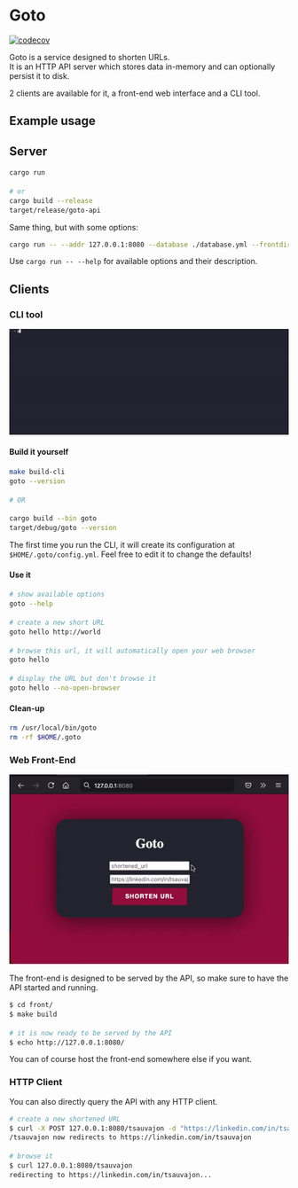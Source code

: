 # Goto

[![codecov](https://codecov.io/gh/tsauvajon/shorturl/branch/master/graph/badge.svg?token=EbP2Znh1m3)](https://codecov.io/gh/tsauvajon/shorturl)

Goto is a service designed to shorten URLs.  
It is an HTTP API server which stores data in-memory and can optionally persist
it to disk.

2 clients are available for it, a front-end web interface and a CLI tool.

## Example usage

## Server

```sh
cargo run

# or
cargo build --release
target/release/goto-api
```

Same thing, but with some options:
```sh
cargo run -- --addr 127.0.0.1:8080 --database ./database.yml --frontdir front/dist/
```

Use `cargo run -- --help` for available options and their description.

## Clients

### CLI tool

![CLI tool demo](/demo-cli.gif)

#### Build it yourself
```sh
make build-cli
goto --version

# OR

cargo build --bin goto
target/debug/goto --version
```

The first time you run the CLI, it will create its configuration at
`$HOME/.goto/config.yml`. Feel free to edit it to change the defaults!

#### Use it

```sh
# show available options
goto --help

# create a new short URL
goto hello http://world

# browse this url, it will automatically open your web browser
goto hello

# display the URL but don't browse it
goto hello --no-open-browser
```

#### Clean-up

```sh
rm /usr/local/bin/goto
rm -rf $HOME/.goto
```

### Web Front-End

![Front-end Demo](/demo-front.gif)

The front-end is designed to be served by the API, so make sure to have the API
started and running.

```sh
$ cd front/
$ make build

# it is now ready to be served by the API
$ echo http://127.0.0.1:8080/
```

You can of course host the front-end somewhere else if you want.

### HTTP Client

You can also directly query the API with any HTTP client.

```sh
# create a new shortened URL
$ curl -X POST 127.0.0.1:8080/tsauvajon -d "https://linkedin.com/in/tsauvajon"
/tsauvajon now redirects to https://linkedin.com/in/tsauvajon

# browse it
$ curl 127.0.0.1:8080/tsauvajon
redirecting to https://linkedin.com/in/tsauvajon...
```
